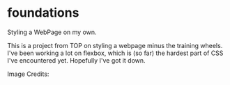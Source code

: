 # foundations
Styling a WebPage on my own.

This is a project from TOP on styling a webpage minus the training wheels. I've been working a lot on flexbox, which is (so far) the hardest part of CSS I've encountered yet. Hopefully I've got it down.

Image Credits: